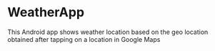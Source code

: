# WeatherApp

This Android app shows weather location based on the geo location obtained after tapping on a location in Google Maps
